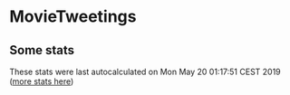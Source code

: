 # MovieTweetings
## Some stats

These stats were last autocalculated on Mon May 20 01:17:51 CEST 2019  ([more stats here](./stats.md))

